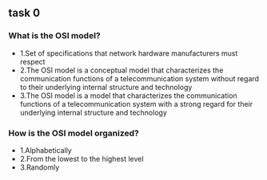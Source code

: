 ## task 0
### What is the OSI model?

* 1.Set of specifications that network hardware manufacturers must respect
* 2.The OSI model is a conceptual model that characterizes the communication functions of a telecommunication system without regard to their underlying internal structure and technology
* 3.The OSI model is a model that characterizes the communication functions of a telecommunication system with a strong regard for their underlying internal structure and technology
### How is the OSI model organized?

* 1.Alphabetically
* 2.From the lowest to the highest level
* 3.Randomly
